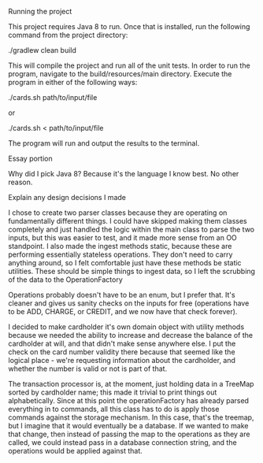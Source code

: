 Running the project

This project requires Java 8 to run.  Once that is installed, run the following command from the project directory:

./gradlew clean build

This will compile the project and run all of the unit tests.  In order to run the program, navigate to the
build/resources/main directory.  Execute the program in either of the following ways:

./cards.sh path/to/input/file

or

./cards.sh < path/to/input/file

The program will run and output the results to the terminal.

Essay portion

Why did I pick Java 8?  Because it's the language I know best.  No other reason.

Explain any design decisions I made

I chose to create two parser classes because they are operating on fundamentally different things.  I could have skipped
making them classes completely and just handled the logic within the main class to parse the two inputs, but this was
easier to test, and it made more sense from an OO standpoint.  I also made the ingest methods static, because these are
performing essentially stateless operations.  They don't need to carry anything around, so I felt comfortable just have
these methods be static utilities.  These should be simple things to ingest data, so I left the scrubbing of the data to
the OperationFactory

Operations probably doesn't have to be an enum, but I prefer that.  It's cleaner and gives us sanity checks on the inputs
for free (operations have to be ADD, CHARGE, or CREDIT, and we now have that check forever).

I decided to make cardholder it's own domain object with utility methods because we needed the ability to increase and
decrease the balance of the cardholder at will, and that didn't make sense anywhere else.  I put the check on the card
number validity there because that seemed like the logical place - we're requesting information about the cardholder,
and whether the number is valid or not is part of that.

The transaction processor is, at the moment, just holding data in a TreeMap sorted by cardholder name; this made it
trivial to print things out alphabetically.  Since at this point the operationFactory has already parsed everything in
to commands, all this class has to do is apply those commands against the storage mechanism.  In this case, that's the
treemap, but I imagine that it would eventually be a database.  If we wanted to make that change, then instead of passing
the map to the operations as they are called, we could instead pass in a database connection string, and the operations
would be applied against that.
